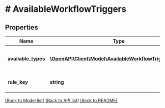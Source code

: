 # # AvailableWorkflowTriggers

## Properties

Name | Type | Description | Notes
------------ | ------------- | ------------- | -------------
**available_types** | [**\OpenAPI\Client\Model\AvailableWorkflowTriggerTypes[]**](AvailableWorkflowTriggerTypes.md) | The list of available trigger types. |
**rule_key** | **string** | The rule key of the rule. |

[[Back to Model list]](../../README.md#models) [[Back to API list]](../../README.md#endpoints) [[Back to README]](../../README.md)
